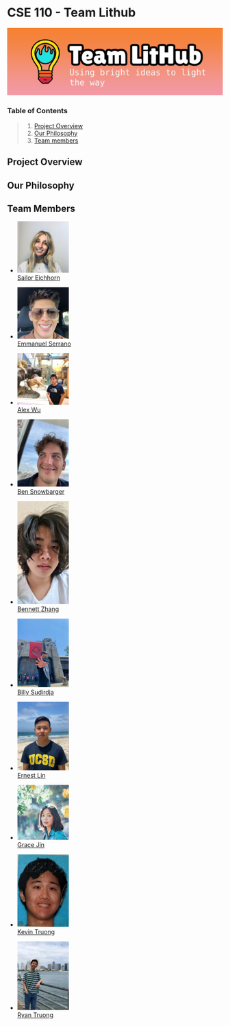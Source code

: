 # CSE 110 - Team Lithub
![Banner](./branding/TeamLitHub_Banner.png)

### Table of Contents

> 1. [Project Overview](#project-overview)
> 2. [Our Philosophy](#our-philosophy)
> 3. [Team members](#team-members)

## Project Overview


## Our Philosophy


## Team Members
- <img src= "Pics/Sailor.jpg"  alt= "error" width="120"/> \
[Sailor Eichhorn](https://sailorforschool.github.io/SuperCoolRepo/) 

- <img src= "Pics/Emmanuel.jpg"  alt= "error" width="120"/> \
 [Emmanuel Serrano](https://emmanuel-serrano.github.io/GitHub_Pages_Project/)

- <img src= "Pics/Alex.JPG"  alt= "error" width="120"/> \
[Alex Wu](https://alex10wu.github.io/CSE110-Alex-Wu/) 

- <img src= "Pics/Ben.jpg"  alt= "error" width="120"/> \
[Ben Snowbarger](https://bsnow1400.github.io/Pages-Project/)

- <img src= "Pics/Bennett.jpg"  alt= "error" width="120"/> \
[Bennett Zhang](https://bennett-zhang.github.io/CSE-110-Lab-1/)

- <img src= "Pics/Billy.jpg"  alt= "error" width="120"/> \
[Billy Sudirdja](https://github.com/billysud/Lab0CSE110/)

- <img src= "Pics/Ernest.jpg"  alt= "error" width="120"/> \
[Ernest Lin](https://ernestl123.github.io/ernestl123/)

- <img src= "Pics/Grace.jpg"  alt= "error" width="120"/> \
[Grace Jin](https://hongyuejin.github.io/GithubPages/)

- <img src= "Pics/Kevin.png"  alt= "error" width="120"/> \
[Kevin Truong](https://wozzack.github.io/pages/)

- <img src= "Pics/Ryan.jpg"  alt= "error" width="120"/> \
[Ryan Truong](https://ryan-truong.github.io/cse110lab/)